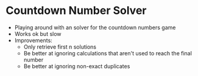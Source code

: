 # Countdown Number Solver

- Playing around with an solver for the countdown numbers game
- Works ok but slow
- Improvements: 
  - Only retrieve first n solutions
  - Be better at ignoring calculations that aren't used to reach the final number
  - Be better at ignoring non-exact duplicates
